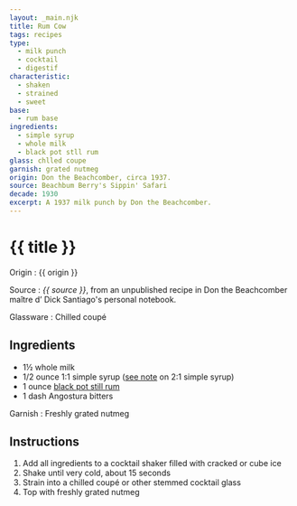 ```yaml
---
layout: _main.njk
title: Rum Cow
tags: recipes
type:
  - milk punch
  - cocktail
  - digestif
characteristic:
  - shaken
  - strained
  - sweet
base:
  - rum base
ingredients:
  - simple syrup
  - whole milk
  - black pot stll rum
glass: chlled coupe
garnish: grated nutmeg
origin: Don the Beachcomber, circa 1937.
source: Beachbum Berry's Sippin' Safari
decade: 1930
excerpt: A 1937 milk punch by Don the Beachcomber.
---
```


<!-- markdownlint-disable MD025 -->
# {{ title }}
<!-- markdownlint-disable MD025 -->

Origin
  : {{ origin }}

Source
  : <cite>{{ source }}</cite>, from an unpublished recipe in Don the Beachcomber <span lang="fr">maître d’</span> Dick Santiago's personal notebook.

Glassware
  : Chilled coupé

## Ingredients

- 1&frac12; whole milk
- 1/2 ounce 1:1 simple syrup ([see note](/mixes/2-1-simple-syrup/#fn:1) on 2:1 simple syrup)
- 1 ounce [black pot still rum](/rums/10-rum-black-pot-still/)
- 1 dash Angostura bitters

Garnish
  : Freshly grated nutmeg

## Instructions

1. Add all ingredients to a cocktail shaker filled with cracked or cube ice
2. Shake until very cold, about 15 seconds
3. Strain into a chilled coupé or other stemmed cocktail glass
4. Top with freshly grated nutmeg
